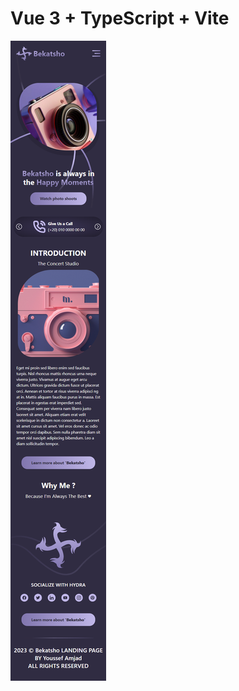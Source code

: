 # Vue 3 + TypeScript + Vite
![screen capture](https://github.com/ZY1YOGI/Bekatsho/blob/main/screencapture.png)

